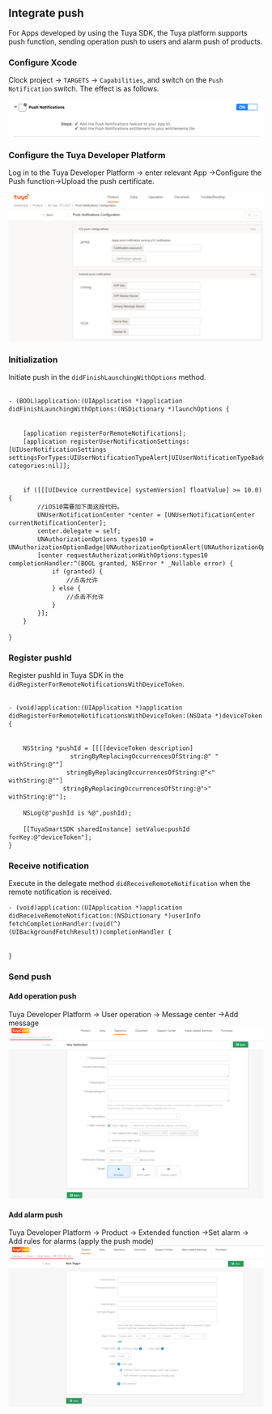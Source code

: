 ## Integrate push

For Apps developed by using the Tuya SDK, the Tuya platform supports push function, sending operation push to users and alarm push of products. 

### Configure Xcode

Clock project -> `TARGETS` -> `Capabilities`, and switch on the `Push Notification` switch. The effect is as follows.

![ios-push](./images/ios-push.png)


### Configure the Tuya Developer Platform

Log in to the Tuya Developer Platform -> enter relevant App ->Configure the Push function->Upload the push certificate.

![ios-push-setting](./images/ios-push-setting.png)



### Initialization

Initiate push in the `didFinishLaunchingWithOptions` method. 

```objc
    
- (BOOL)application:(UIApplication *)application didFinishLaunchingWithOptions:(NSDictionary *)launchOptions {
    
    
    [application registerForRemoteNotifications];
    [application registerUserNotificationSettings:[UIUserNotificationSettings settingsForTypes:UIUserNotificationTypeAlert|UIUserNotificationTypeBadge|UIUserNotificationTypeSound categories:nil]];
    
    
    if ([[[UIDevice currentDevice] systemVersion] floatValue] >= 10.0) {
        //iOS10需要加下面这段代码。
        UNUserNotificationCenter *center = [UNUserNotificationCenter currentNotificationCenter];
        center.delegate = self;
        UNAuthorizationOptions types10 = UNAuthorizationOptionBadge|UNAuthorizationOptionAlert|UNAuthorizationOptionSound;
        [center requestAuthorizationWithOptions:types10 completionHandler:^(BOOL granted, NSError * _Nullable error) {
            if (granted) {
                //点击允许
            } else {
                //点击不允许
            }
        }];
    }
    
}

```

### Register pushId

Register pushId in Tuya SDK in the `didRegisterForRemoteNotificationsWithDeviceToken`. 

```objc

- (void)application:(UIApplication *)application didRegisterForRemoteNotificationsWithDeviceToken:(NSData *)deviceToken {
    
        
    NSString *pushId = [[[[deviceToken description]
                 stringByReplacingOccurrencesOfString:@" " withString:@""]
                stringByReplacingOccurrencesOfString:@"<" withString:@""]
               stringByReplacingOccurrencesOfString:@">" withString:@""];
    
    NSLog(@"pushId is %@",pushId);
    
    [[TuyaSmartSDK sharedInstance] setValue:pushId forKey:@"deviceToken"];
}

```


### Receive notification

Execute in the delegate method `didReceiveRemoteNotification` when the remote notification is received. 


```objc
- (void)application:(UIApplication *)application didReceiveRemoteNotification:(NSDictionary *)userInfo fetchCompletionHandler:(void(^)(UIBackgroundFetchResult))completionHandler {


}
```

### Send push

#### Add operation push

Tuya Developer Platform -> User operation -> Message center ->Add message
![ios-push-setting](./images/ios-push-setting-operation.png)

#### Add alarm push

Tuya Developer Platform -> Product -> Extended function ->Set alarm -> Add rules for alarms (apply the push mode)
![ios-push-setting](./images/ios-push-setting-warning.png)